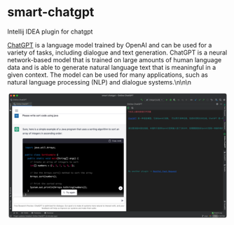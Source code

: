 # smart-chatgpt
Intellij IDEA plugin for chatgpt

[ChatGPT](https://chat.openai.com/chat) is a language model trained by OpenAI and can be used for a variety of tasks, including dialogue and text generation. ChatGPT is a neural network-based model that is trained on large amounts of human language data and is able to generate natural language text that is meaningful in a given context. The model can be used for many applications, such as natural language processing (NLP) and dialogue systems.\n\n\n

![](./screenshot/example_hd.png)
